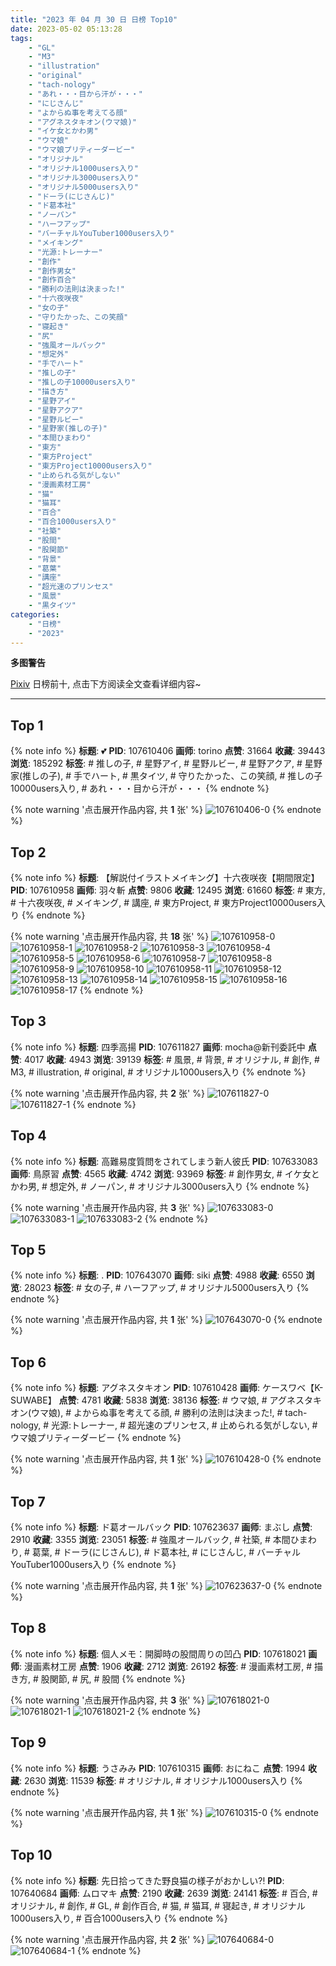 ```yaml
---
title: "2023 年 04 月 30 日 日榜 Top10"
date: 2023-05-02 05:13:28
tags:
    - "GL"
    - "M3"
    - "illustration"
    - "original"
    - "tach-nology"
    - "あれ・・・目から汗が・・・"
    - "にじさんじ"
    - "よからぬ事を考えてる顔"
    - "アグネスタキオン(ウマ娘)"
    - "イケ女とかわ男"
    - "ウマ娘"
    - "ウマ娘プリティーダービー"
    - "オリジナル"
    - "オリジナル1000users入り"
    - "オリジナル3000users入り"
    - "オリジナル5000users入り"
    - "ドーラ(にじさんじ)"
    - "ド葛本社"
    - "ノーパン"
    - "ハーフアップ"
    - "バーチャルYouTuber1000users入り"
    - "メイキング"
    - "光源:トレーナー"
    - "創作"
    - "創作男女"
    - "創作百合"
    - "勝利の法則は決まった!"
    - "十六夜咲夜"
    - "女の子"
    - "守りたかった、この笑顔"
    - "寝起き"
    - "尻"
    - "強風オールバック"
    - "想定外"
    - "手でハート"
    - "推しの子"
    - "推しの子10000users入り"
    - "描き方"
    - "星野アイ"
    - "星野アクア"
    - "星野ルビー"
    - "星野家(推しの子)"
    - "本間ひまわり"
    - "東方"
    - "東方Project"
    - "東方Project10000users入り"
    - "止められる気がしない"
    - "漫画素材工房"
    - "猫"
    - "猫耳"
    - "百合"
    - "百合1000users入り"
    - "社築"
    - "股間"
    - "股関節"
    - "背景"
    - "葛葉"
    - "講座"
    - "超光速のプリンセス"
    - "風景"
    - "黒タイツ"
categories:
    - "日榜"
    - "2023"
---
```


<i class="fa fa-triangle-exclamation"></i>**多图警告**<i class="fa fa-triangle-exclamation"></i>

[Pixiv](https://www.pixiv.net/) 日榜前十, 点击下方阅读全文查看详细内容~

<!-- more -->

---

## Top 1

{% note info %}
**标题**: 💕
**PID**: 107610406 **画师**: torino
**点赞**: 31664 **收藏**: 39443 **浏览**: 185292
**标签**: # 推しの子, # 星野アイ, # 星野ルビー, # 星野アクア, # 星野家(推しの子), # 手でハート, # 黒タイツ, # 守りたかった、この笑顔, # 推しの子10000users入り, # あれ・・・目から汗が・・・
{% endnote %}

{% note warning '点击展开作品内容, 共 **1** 张' %}
![107610406-0](https://i.pixiv.re/img-original/img/2023/04/29/00/01/02/107610406_p0.jpg)
{% endnote %}

## Top 2

{% note info %}
**标题**: 【解説付イラストメイキング】十六夜咲夜【期間限定】
**PID**: 107610958 **画师**: 羽々斬
**点赞**: 9806 **收藏**: 12495 **浏览**: 61660
**标签**: # 東方, # 十六夜咲夜, # メイキング, # 講座, # 東方Project, # 東方Project10000users入り
{% endnote %}

{% note warning '点击展开作品内容, 共 **18** 张' %}
![107610958-0](https://i.pixiv.re/img-original/img/2023/04/29/00/08/08/107610958_p0.png)
![107610958-1](https://i.pixiv.re/img-original/img/2023/04/29/00/08/08/107610958_p1.png)
![107610958-2](https://i.pixiv.re/img-original/img/2023/04/29/00/08/08/107610958_p2.png)
![107610958-3](https://i.pixiv.re/img-original/img/2023/04/29/00/08/08/107610958_p3.png)
![107610958-4](https://i.pixiv.re/img-original/img/2023/04/29/00/08/08/107610958_p4.png)
![107610958-5](https://i.pixiv.re/img-original/img/2023/04/29/00/08/08/107610958_p5.png)
![107610958-6](https://i.pixiv.re/img-original/img/2023/04/29/00/08/08/107610958_p6.png)
![107610958-7](https://i.pixiv.re/img-original/img/2023/04/29/00/08/08/107610958_p7.png)
![107610958-8](https://i.pixiv.re/img-original/img/2023/04/29/00/08/08/107610958_p8.png)
![107610958-9](https://i.pixiv.re/img-original/img/2023/04/29/00/08/08/107610958_p9.png)
![107610958-10](https://i.pixiv.re/img-original/img/2023/04/29/00/08/08/107610958_p10.png)
![107610958-11](https://i.pixiv.re/img-original/img/2023/04/29/00/08/08/107610958_p11.png)
![107610958-12](https://i.pixiv.re/img-original/img/2023/04/29/00/08/08/107610958_p12.png)
![107610958-13](https://i.pixiv.re/img-original/img/2023/04/29/00/08/08/107610958_p13.png)
![107610958-14](https://i.pixiv.re/img-original/img/2023/04/29/00/08/08/107610958_p14.png)
![107610958-15](https://i.pixiv.re/img-original/img/2023/04/29/00/08/08/107610958_p15.png)
![107610958-16](https://i.pixiv.re/img-original/img/2023/04/29/00/08/08/107610958_p16.png)
![107610958-17](https://i.pixiv.re/img-original/img/2023/04/29/00/08/08/107610958_p17.png)
{% endnote %}

## Top 3

{% note info %}
**标题**: 四季高揚
**PID**: 107611827 **画师**: mocha@新刊委託中
**点赞**: 4017 **收藏**: 4943 **浏览**: 39139
**标签**: # 風景, # 背景, # オリジナル, # 創作, # M3, # illustration, # original, # オリジナル1000users入り
{% endnote %}

{% note warning '点击展开作品内容, 共 **2** 张' %}
![107611827-0](https://i.pixiv.re/img-original/img/2023/04/29/00/30/08/107611827_p0.png)
![107611827-1](https://i.pixiv.re/img-original/img/2023/04/29/00/30/08/107611827_p1.png)
{% endnote %}

## Top 4

{% note info %}
**标题**: 高難易度質問をされてしまう新人彼氏
**PID**: 107633083 **画师**: 鳥原習
**点赞**: 4565 **收藏**: 4742 **浏览**: 93969
**标签**: # 創作男女, # イケ女とかわ男, # 想定外, # ノーパン, # オリジナル3000users入り
{% endnote %}

{% note warning '点击展开作品内容, 共 **3** 张' %}
![107633083-0](https://i.pixiv.re/img-original/img/2023/04/29/18/48/50/107633083_p0.jpg)
![107633083-1](https://i.pixiv.re/img-original/img/2023/04/29/18/48/50/107633083_p1.jpg)
![107633083-2](https://i.pixiv.re/img-original/img/2023/04/29/18/48/50/107633083_p2.jpg)
{% endnote %}

## Top 5

{% note info %}
**标题**: .
**PID**: 107643070 **画师**: siki
**点赞**: 4988 **收藏**: 6550 **浏览**: 28023
**标签**: # 女の子, # ハーフアップ, # オリジナル5000users入り
{% endnote %}

{% note warning '点击展开作品内容, 共 **1** 张' %}
![107643070-0](https://i.pixiv.re/img-original/img/2023/04/29/23/18/14/107643070_p0.jpg)
{% endnote %}

## Top 6

{% note info %}
**标题**: アグネスタキオン
**PID**: 107610428 **画师**: ケースワベ【K-SUWABE】
**点赞**: 4781 **收藏**: 5838 **浏览**: 38136
**标签**: # ウマ娘, # アグネスタキオン(ウマ娘), # よからぬ事を考えてる顔, # 勝利の法則は決まった!, # tach-nology, # 光源:トレーナー, # 超光速のプリンセス, # 止められる気がしない, # ウマ娘プリティーダービー
{% endnote %}

{% note warning '点击展开作品内容, 共 **1** 张' %}
![107610428-0](https://i.pixiv.re/img-original/img/2023/04/29/00/01/08/107610428_p0.jpg)
{% endnote %}

## Top 7

{% note info %}
**标题**: ド葛オールバック
**PID**: 107623637 **画师**: まぶし
**点赞**: 2910 **收藏**: 3355 **浏览**: 23051
**标签**: # 強風オールバック, # 社築, # 本間ひまわり, # 葛葉, # ドーラ(にじさんじ), # ド葛本社, # にじさんじ, # バーチャルYouTuber1000users入り
{% endnote %}

{% note warning '点击展开作品内容, 共 **1** 张' %}
![107623637-0](https://i.pixiv.re/img-original/img/2023/04/29/12/28/10/107623637_p0.jpg)
{% endnote %}

## Top 8

{% note info %}
**标题**: 個人メモ：開脚時の股間周りの凹凸
**PID**: 107618021 **画师**: 漫画素材工房
**点赞**: 1906 **收藏**: 2712 **浏览**: 26192
**标签**: # 漫画素材工房, # 描き方, # 股関節, # 尻, # 股間
{% endnote %}

{% note warning '点击展开作品内容, 共 **3** 张' %}
![107618021-0](https://i.pixiv.re/img-original/img/2023/04/29/07/00/14/107618021_p0.jpg)
![107618021-1](https://i.pixiv.re/img-original/img/2023/04/29/07/00/14/107618021_p1.jpg)
![107618021-2](https://i.pixiv.re/img-original/img/2023/04/29/07/00/14/107618021_p2.jpg)
{% endnote %}

## Top 9

{% note info %}
**标题**: うさみみ
**PID**: 107610315 **画师**: おにねこ
**点赞**: 1994 **收藏**: 2630 **浏览**: 11539
**标签**: # オリジナル, # オリジナル1000users入り
{% endnote %}

{% note warning '点击展开作品内容, 共 **1** 张' %}
![107610315-0](https://i.pixiv.re/img-original/img/2023/04/29/00/00/31/107610315_p0.jpg)
{% endnote %}

## Top 10

{% note info %}
**标题**: 先日拾ってきた野良猫の様子がおかしい⁈
**PID**: 107640684 **画师**: ムロマキ
**点赞**: 2190 **收藏**: 2639 **浏览**: 24141
**标签**: # 百合, # オリジナル, # 創作, # GL, # 創作百合, # 猫, # 猫耳, # 寝起き, # オリジナル1000users入り, # 百合1000users入り
{% endnote %}

{% note warning '点击展开作品内容, 共 **2** 张' %}
![107640684-0](https://i.pixiv.re/img-original/img/2023/04/29/22/17/19/107640684_p0.jpg)
![107640684-1](https://i.pixiv.re/img-original/img/2023/04/29/22/17/19/107640684_p1.jpg)
{% endnote %}
